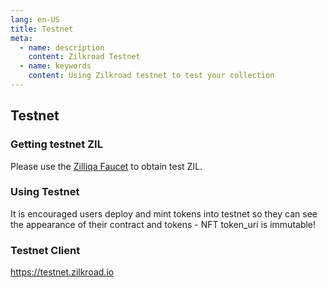 ```yaml
---
lang: en-US
title: Testnet
meta:
  - name: description
    content: Zilkroad Testnet
  - name: keywords
    content: Using Zilkroad testnet to test your collection
---
```


## Testnet

### Getting testnet ZIL

Please use the [Zilliqa Faucet](https://dev-wallet.zilliqa.com/faucet?network=testnet) to obtain test ZIL.

### Using Testnet

It is encouraged users deploy and mint tokens into testnet so they can see the appearance of their contract and tokens - NFT token_uri is immutable!

### Testnet Client

https://testnet.zilkroad.io
